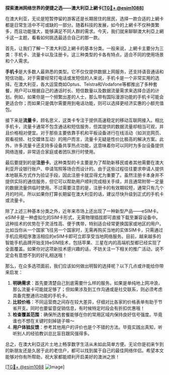 **探索澳洲网络世界的便捷之选——澳大利亞上網卡[[TG💪+ @esim1088](https://t.me/s/esim1088)]**

在澳大利亚，无论是短暂停留的游客还是长期居住的居民，选择一款合适的上網卡都是日常生活中不可或缺的一部分。随着科技的发展，如今的上網卡不仅种类繁多，而且功能强大，能够满足不同人群的需求。今天，我们就来聊聊澳大利亞上網卡这一主题，看看如何挑选最适合自己的那一款。

首先，让我们了解一下澳大利亞上網卡的基本分类。一般来说，上網卡主要分为三类：手机卡、流量卡以及注册卡。这三种类型的卡各有特点，适合不同的使用场景和个人需求。

**手机卡**是大多数人最熟悉的类型。它不仅仅提供数据上网服务，还支持语音通话和短信功能。对于需要经常打电话或发短信的人来说，手机卡是一个非常实用的选择。在澳大利亚，各大运营商如Optus、Telstra和Vodafone等都推出了多种套餐，用户可以根据自己的通话时长、短信数量以及数据流量需求来选择合适的计划。例如，如果你是一个频繁出差的人士，那么带有国际漫游功能的手机卡可能会更适合你；而如果只是偶尔需要用到电话功能，则可以选择更经济实惠的小额充值包。

接下来是**流量卡**，顾名思义，这类卡专注于提供高速稳定的移动互联网接入。相比手机卡，流量卡通常不包含通话和短信服务，但其提供的数据流量却相当可观，并且价格相对便宜。对于那些主要依靠手机和平板设备进行在线活动（如浏览网页、观看视频、社交媒体互动）的用户而言，流量卡无疑是性价比极高的解决方案。此外，许多流量卡还支持多设备共享热点功能，这意味着你可以同时为多台设备提供网络连接，非常适合家庭或者团队旅行时使用。

最后要提到的是**注册卡**。这种类型的卡主要是为了帮助新移民或者其他需要在澳大利亚开设银行账户、申请驾照等场合而设计的。由于这些过程往往要求申请人提供本地联系方式作为验证手段，因此注册卡就显得尤为重要了。虽然注册卡本身并不提供实际的通信服务，但它可以帮助用户顺利完成相关手续，并且通常附带一定量的数据流量供临时使用。不过需要注意的是，注册卡的有效期较短，通常只有几个月的时间，所以如果你打算长期留在澳大利亚的话，建议尽快升级到正式的手机卡或流量卡。

除了上述三种基本分类之外，近年来市场上还出现了一种新型产品——eSIM卡。eSIM卡是一种虚拟化的SIM卡形式，无需物理插拔即可直接下载至兼容设备中。这种技术的优势在于灵活性高、便于携带，特别适合经常更换国家或地区的用户。比如当你从一个国家飞往另一个国家时，无需再购买当地的实体SIM卡，只需通过手机应用程序激活相应的eSIM卡即可立即享受当地网络服务。目前，越来越多的智能手机品牌开始支持eSIM技术，包括苹果、三星在内的高端机型都已经实现了全面覆盖。如果你对这项新技术感兴趣的话，不妨关注一下相关的推广活动，说不定会有意想不到的好礼相送哦！

那么，在众多选项面前，我们应该如何做出明智的选择呢？以下几点或许能给你带来启发：

1. **明确需求**：首先要清楚自己到底需要什么样的服务。如果是单纯地上网冲浪，那么流量卡可能就足够了；但如果涉及到工作沟通或是社交联系，则必须考虑具备完整通讯功能的手机卡。
2. **比较价格**：不同运营商之间存在较大差异，仔细对比各家的价格表单有助于节省开支。同时也要留意促销信息，有时候特定时段会有折扣优惠哦！
3. **检查覆盖范围**：确保所选套餐能够在你的常用区域内保持良好信号强度。毕竟谁也不想在关键时刻掉链子嘛～
4. **用户体验反馈**：参考其他用户的评价也是个不错的方法。毕竟实践出真知，听听别人的经验教训总比盲目跟风强得多。

总之，在澳大利亞这片土地上畅享数字生活从未如此简单方便。无论你是初来乍到的新朋友还是久居于此的老住户，都可以找到属于自己的最佳网络伴侣。希望本文能够对你有所帮助，祝大家都能顺利开启美好的澳洲之旅！

[[TG💪+ @esim1088](https://t.me/s/esim1088) ![Image](https://i.postimg.cc/4NQfJmqS/Snipaste-2025-05-13-00-14-12.png)]